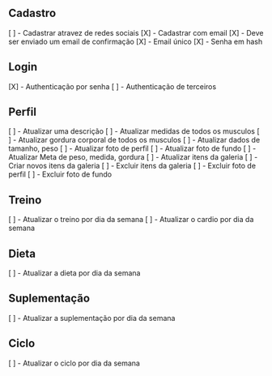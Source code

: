 ## Cadastro
[ ] - Cadastrar atravez de redes sociais
[X] - Cadastrar com email
[X] - Deve ser enviado um email de confirmação
[X] - Email único
[X] - Senha em hash

## Login
[X] - Authenticação por senha
[ ] - Authenticação de terceiros

## Perfil
[ ] - Atualizar uma descrição
[ ] - Atualizar medidas de todos os musculos
[ ] - Atualizar gordura corporal de todos os musculos
[ ] - Atualizar dados de tamanho, peso
[ ] - Atualizar foto de perfil
[ ] - Atualizar foto de fundo
[ ] - Atualizar Meta de peso, medida, gordura
[ ] - Atualizar itens da galeria
[ ] - Criar novos itens da galeria
[ ] - Excluir itens da galeria
[ ] - Excluir foto de perfil
[ ] - Excluir foto de fundo

## Treino
[ ] - Atualizar o treino por dia da semana
[ ] - Atualizar o cardio por dia da semana

## Dieta
[ ] - Atualizar a dieta por dia da semana

## Suplementação
[ ] - Atualizar a suplementação por dia da semana

## Ciclo
[ ] - Atualizar o ciclo por dia da semana


